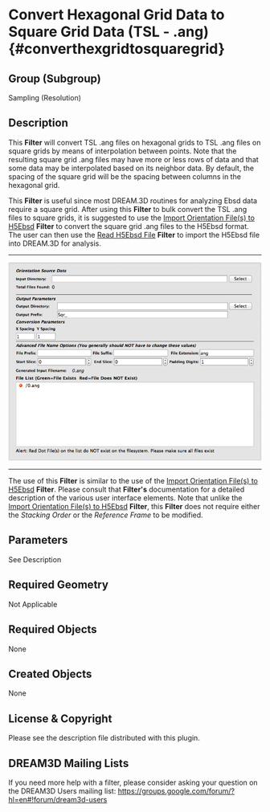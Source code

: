Convert Hexagonal Grid Data to Square Grid Data (TSL - .ang) {#converthexgridtosquaregrid}
=============

## Group (Subgroup) ##
Sampling (Resolution)

## Description ##
This **Filter** will convert TSL .ang files on hexagonal grids to TSL .ang files on square grids by means of interpolation between points. Note that the resulting square grid .ang files may have more or less rows of data and that some data may be interpolated based on its neighbor data.  By default, the spacing of the square grid will be the spacing between columns in the hexagonal grid.

This **Filter** is useful since most DREAM.3D routines for analyzing Ebsd data require a square grid.  After using this **Filter** to bulk convert the TSL .ang files to square grids, it is suggested to use the [Import Orientation File(s) to H5Ebsd](EbsdToH5Ebsd.html "") **Filter** to convert the square grid .ang files to the H5Ebsd format. The user can then use the [Read H5Ebsd File](ReadH5Ebsd.html "") **Filter** to import the H5Ebsd file into DREAM.3D for analysis.  

-----

![Convert Hexagonal Grid User Interface](images/ConvertHexToSquareGUI.png)

-----

The use of this **Filter** is similar to the use of the [Import Orientation File(s) to H5Ebsd](EbsdToH5Ebsd.html "") **Filter**.  Please consult that **Filter's** documentation for a detailed description of the various user interface elements.  Note that unlike the [Import Orientation File(s) to H5Ebsd](EbsdToH5Ebsd.html "") **Filter**, this **Filter** does not require either the _Stacking Order_ or the _Reference Frame_ to be modified.


## Parameters ##
See Description

## Required Geometry ##
Not Applicable

## Required Objects ##
None

## Created Objects ##
None


## License & Copyright ##

Please see the description file distributed with this plugin.

## DREAM3D Mailing Lists ##

If you need more help with a filter, please consider asking your question on the DREAM3D Users mailing list:
https://groups.google.com/forum/?hl=en#!forum/dream3d-users


